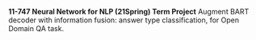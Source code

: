 **11-747 Neural Network for NLP (21Spring) Term Project**
Augment BART decoder with information fusion: answer type classification, for Open Domain QA task.
